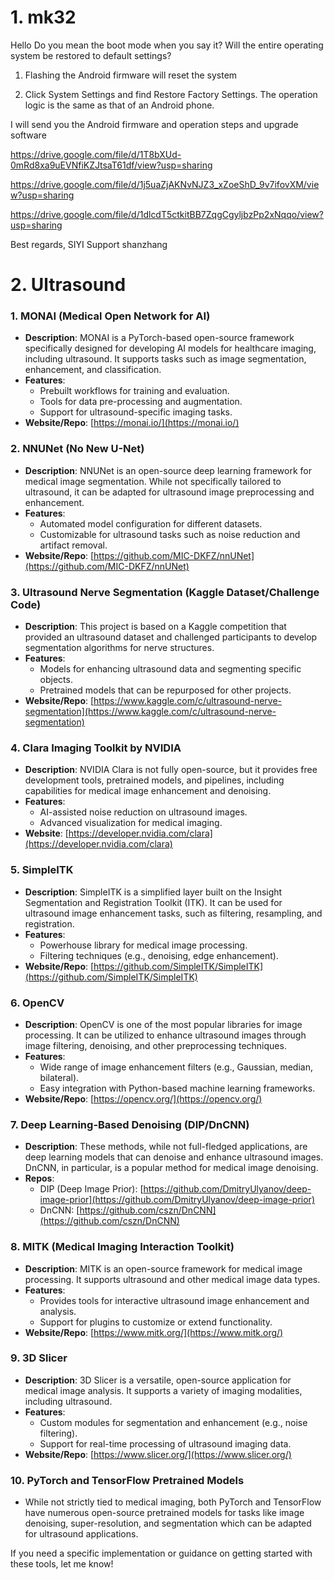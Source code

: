 # 1. mk32


Hello
Do you mean the boot mode when you say it? Will the entire operating system be restored to default settings?

1. Flashing the Android firmware will reset the system

2. Click System Settings and find Restore Factory Settings. The operation logic is the same as that of an Android phone.


I will send you the Android firmware and operation steps and upgrade software

https://drive.google.com/file/d/1T8bXUd-0mRd8xa9uEVNfiKZJtsaT61df/view?usp=sharing

https://drive.google.com/file/d/1j5uaZjAKNvNJZ3_xZoeShD_9v7ifovXM/view?usp=sharing

https://drive.google.com/file/d/1dlcdT5ctkitBB7ZqgCgyljbzPp2xNqqo/view?usp=sharing


Best regards,
SIYI Support shanzhang


# 2. Ultrasound

### 1. **MONAI (Medical Open Network for AI)**
   - **Description**: MONAI is a PyTorch-based open-source framework specifically designed for developing AI models for healthcare imaging, including ultrasound. It supports tasks such as image segmentation, enhancement, and classification.
   - **Features**:
     - Prebuilt workflows for training and evaluation.
     - Tools for data pre-processing and augmentation.
     - Support for ultrasound-specific imaging tasks.
   - **Website/Repo**: [https://monai.io/](https://monai.io/)

### 2. **NNUNet (No New U-Net)**
   - **Description**: NNUNet is an open-source deep learning framework for medical image segmentation. While not specifically tailored to ultrasound, it can be adapted for ultrasound image preprocessing and enhancement.
   - **Features**:
     - Automated model configuration for different datasets.
     - Customizable for ultrasound tasks such as noise reduction and artifact removal.
   - **Website/Repo**: [https://github.com/MIC-DKFZ/nnUNet](https://github.com/MIC-DKFZ/nnUNet)

### 3. **Ultrasound Nerve Segmentation (Kaggle Dataset/Challenge Code)**
   - **Description**: This project is based on a Kaggle competition that provided an ultrasound dataset and challenged participants to develop segmentation algorithms for nerve structures.
   - **Features**:
     - Models for enhancing ultrasound data and segmenting specific objects.
     - Pretrained models that can be repurposed for other projects.
   - **Website/Repo**: [https://www.kaggle.com/c/ultrasound-nerve-segmentation](https://www.kaggle.com/c/ultrasound-nerve-segmentation)

### 4. **Clara Imaging Toolkit by NVIDIA**
   - **Description**: NVIDIA Clara is not fully open-source, but it provides free development tools, pretrained models, and pipelines, including capabilities for medical image enhancement and denoising.
   - **Features**:
     - AI-assisted noise reduction on ultrasound images.
     - Advanced visualization for medical imaging.
   - **Website**: [https://developer.nvidia.com/clara](https://developer.nvidia.com/clara)

### 5. **SimpleITK**
   - **Description**: SimpleITK is a simplified layer built on the Insight Segmentation and Registration Toolkit (ITK). It can be used for ultrasound image enhancement tasks, such as filtering, resampling, and registration.
   - **Features**:
     - Powerhouse library for medical image processing.
     - Filtering techniques (e.g., denoising, edge enhancement).
   - **Website/Repo**: [https://github.com/SimpleITK/SimpleITK](https://github.com/SimpleITK/SimpleITK)

### 6. **OpenCV**
   - **Description**: OpenCV is one of the most popular libraries for image processing. It can be utilized to enhance ultrasound images through image filtering, denoising, and other preprocessing techniques.
   - **Features**:
     - Wide range of image enhancement filters (e.g., Gaussian, median, bilateral).
     - Easy integration with Python-based machine learning frameworks.
   - **Website/Repo**: [https://opencv.org/](https://opencv.org/)

### 7. **Deep Learning-Based Denoising (DIP/DnCNN)**
   - **Description**: These methods, while not full-fledged applications, are deep learning models that can denoise and enhance ultrasound images. DnCNN, in particular, is a popular method for medical image denoising.
   - **Repos**:
     - DIP (Deep Image Prior): [https://github.com/DmitryUlyanov/deep-image-prior](https://github.com/DmitryUlyanov/deep-image-prior)
     - DnCNN: [https://github.com/cszn/DnCNN](https://github.com/cszn/DnCNN)

### 8. **MITK (Medical Imaging Interaction Toolkit)**
   - **Description**: MITK is an open-source framework for medical image processing. It supports ultrasound and other medical image data types.
   - **Features**:
     - Provides tools for interactive ultrasound image enhancement and analysis.
     - Support for plugins to customize or extend functionality.
   - **Website/Repo**: [https://www.mitk.org/](https://www.mitk.org/)

### 9. **3D Slicer**
   - **Description**: 3D Slicer is a versatile, open-source application for medical image analysis. It supports a variety of imaging modalities, including ultrasound.
   - **Features**:
     - Custom modules for segmentation and enhancement (e.g., noise filtering).
     - Support for real-time processing of ultrasound imaging data.
   - **Website/Repo**: [https://www.slicer.org/](https://www.slicer.org/)

### 10. **PyTorch and TensorFlow Pretrained Models**
   - While not strictly tied to medical imaging, both PyTorch and TensorFlow have numerous open-source pretrained models for tasks like image denoising, super-resolution, and segmentation which can be adapted for ultrasound applications.

If you need a specific implementation or guidance on getting started with these tools, let me know!
